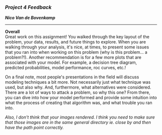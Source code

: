 ### ***Project 4 Feedback***

***Nico Van de Bovenkamp***

***

**Overall**  
Great work on this assignment! You walked through the key layout of the problem, your data, results, and future things to explore. When you are walking through your analysis, it's nice, at times, to present some issues that you ran into when working on this problem (why is this problem... a problem?!). Another recommendation is for a few more plots that are associated with your model. For example, a decision tree diagram, predicted probabilities, model performance, roc curves, etc.!

On a final note, most people's presentations in the field will discuss modeling techniques a bit more. Not necessarily just what technique was used, but also why. And, furthermore, what alternatives were considered. There are a lot of ways to attack a problem, so why this one? From there, you can dive into how your model performed and provide some intuition into what the process of creating that algorithm was, and what trouble you ran into.

*Also, I don't think that your images rendered. I think you need to make sure that those images are in the same general directory ie. close by and then have the path point correctly.*
